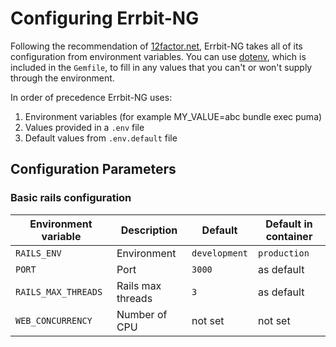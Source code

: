 # Configuring Errbit-NG

Following the recommendation of [12factor.net](https://12factor.net/config),
Errbit-NG takes all of its configuration from environment variables. You can use
[dotenv](https://github.com/bkeepers/dotenv), which is included in the `Gemfile`,
to fill in any values that you can't or won't supply through the environment.

In order of precedence Errbit-NG uses:

1. Environment variables (for example MY_VALUE=abc bundle exec puma)
2. Values provided in a `.env` file
3. Default values from `.env.default` file

## Configuration Parameters

### Basic rails configuration

| Environment variable | Description       | Default       | Default in container |
|----------------------|-------------------|---------------|----------------------|
| `RAILS_ENV`          | Environment       | `development` | `production`         |
| `PORT`               | Port              | `3000`        | as default           |
| `RAILS_MAX_THREADS`  | Rails max threads | `3`           | as default           |
| `WEB_CONCURRENCY`    | Number of CPU     | not set       | not set              |
